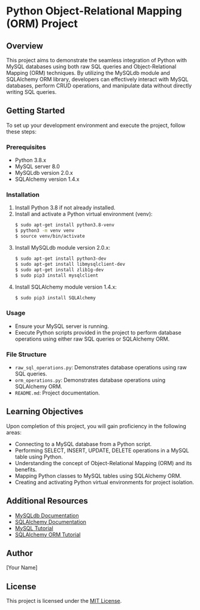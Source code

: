 # Python Object-Relational Mapping (ORM) Project

## Overview
This project aims to demonstrate the seamless integration of Python with MySQL databases using both raw SQL queries and Object-Relational Mapping (ORM) techniques. By utilizing the MySQLdb module and SQLAlchemy ORM library, developers can effectively interact with MySQL databases, perform CRUD operations, and manipulate data without directly writing SQL queries.

## Getting Started
To set up your development environment and execute the project, follow these steps:

### Prerequisites
- Python 3.8.x
- MySQL server 8.0
- MySQLdb version 2.0.x
- SQLAlchemy version 1.4.x

### Installation
1. Install Python 3.8 if not already installed.
2. Install and activate a Python virtual environment (venv):
    ```bash
    $ sudo apt-get install python3.8-venv
    $ python3 -m venv venv
    $ source venv/bin/activate
    ```
3. Install MySQLdb module version 2.0.x:
    ```bash
    $ sudo apt-get install python3-dev
    $ sudo apt-get install libmysqlclient-dev
    $ sudo apt-get install zlib1g-dev
    $ sudo pip3 install mysqlclient
    ```
4. Install SQLAlchemy module version 1.4.x:
    ```bash
    $ sudo pip3 install SQLAlchemy
    ```

### Usage
- Ensure your MySQL server is running.
- Execute Python scripts provided in the project to perform database operations using either raw SQL queries or SQLAlchemy ORM.

### File Structure
- `raw_sql_operations.py`: Demonstrates database operations using raw SQL queries.
- `orm_operations.py`: Demonstrates database operations using SQLAlchemy ORM.
- `README.md`: Project documentation.

## Learning Objectives
Upon completion of this project, you will gain proficiency in the following areas:
- Connecting to a MySQL database from a Python script.
- Performing SELECT, INSERT, UPDATE, DELETE operations in a MySQL table using Python.
- Understanding the concept of Object-Relational Mapping (ORM) and its benefits.
- Mapping Python classes to MySQL tables using SQLAlchemy ORM.
- Creating and activating Python virtual environments for project isolation.

## Additional Resources
- [MySQLdb Documentation](https://mysqlclient.readthedocs.io/)
- [SQLAlchemy Documentation](https://docs.sqlalchemy.org/)
- [MySQL Tutorial](https://www.mysqltutorial.org/)
- [SQLAlchemy ORM Tutorial](https://docs.sqlalchemy.org/en/21/orm/tutorial.html)

## Author
[Your Name]

## License
This project is licensed under the [MIT License](LICENSE).
